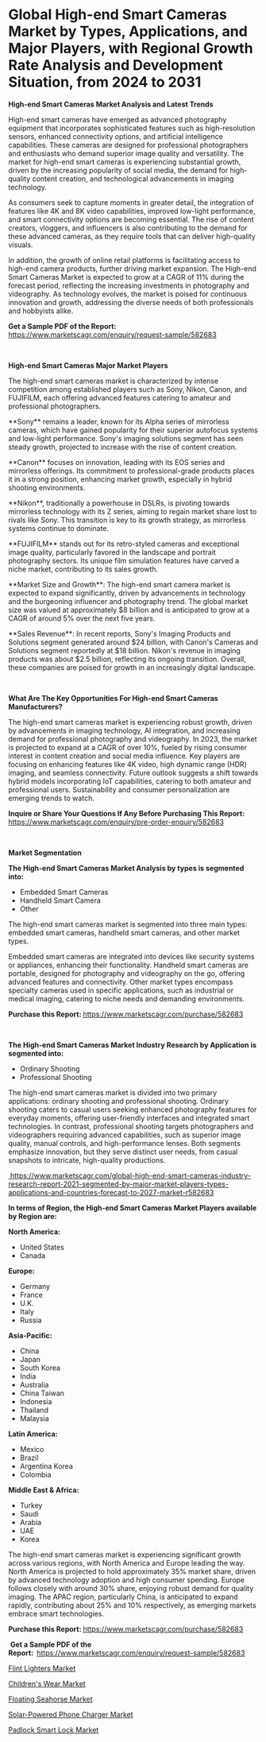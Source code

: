 <p><h1>Global High-end Smart Cameras Market by Types, Applications, and Major Players, with Regional Growth Rate Analysis and Development Situation, from 2024 to 2031</h1></p><p><strong>High-end Smart Cameras Market Analysis and Latest Trends</strong></p>
<p><p>High-end smart cameras have emerged as advanced photography equipment that incorporates sophisticated features such as high-resolution sensors, enhanced connectivity options, and artificial intelligence capabilities. These cameras are designed for professional photographers and enthusiasts who demand superior image quality and versatility. The market for high-end smart cameras is experiencing substantial growth, driven by the increasing popularity of social media, the demand for high-quality content creation, and technological advancements in imaging technology.</p><p>As consumers seek to capture moments in greater detail, the integration of features like 4K and 8K video capabilities, improved low-light performance, and smart connectivity options are becoming essential. The rise of content creators, vloggers, and influencers is also contributing to the demand for these advanced cameras, as they require tools that can deliver high-quality visuals. </p><p>In addition, the growth of online retail platforms is facilitating access to high-end camera products, further driving market expansion. The High-end Smart Cameras Market is expected to grow at a CAGR of 11% during the forecast period, reflecting the increasing investments in photography and videography. As technology evolves, the market is poised for continuous innovation and growth, addressing the diverse needs of both professionals and hobbyists alike.</p></p>
<p><strong>Get a Sample PDF of the Report:&nbsp;</strong> <a href="https://www.marketscagr.com/enquiry/request-sample/582683?utm_campaign=1167&utm_medium=2&utm_source=Github&utm_content=ia&utm_term=27092024&utm_id=high-end-smart-cameras">https://www.marketscagr.com/enquiry/request-sample/582683</a></p>
<p>&nbsp;</p>
<p><strong>High-end Smart Cameras Major Market Players</strong></p>
<p><p>The high-end smart cameras market is characterized by intense competition among established players such as Sony, Nikon, Canon, and FUJIFILM, each offering advanced features catering to amateur and professional photographers. </p><p>**Sony** remains a leader, known for its Alpha series of mirrorless cameras, which have gained popularity for their superior autofocus systems and low-light performance. Sony's imaging solutions segment has seen steady growth, projected to increase with the rise of content creation.</p><p>**Canon** focuses on innovation, leading with its EOS series and mirrorless offerings. Its commitment to professional-grade products places it in a strong position, enhancing market growth, especially in hybrid shooting environments.</p><p>**Nikon**, traditionally a powerhouse in DSLRs, is pivoting towards mirrorless technology with its Z series, aiming to regain market share lost to rivals like Sony. This transition is key to its growth strategy, as mirrorless systems continue to dominate.</p><p>**FUJIFILM** stands out for its retro-styled cameras and exceptional image quality, particularly favored in the landscape and portrait photography sectors. Its unique film simulation features have carved a niche market, contributing to its sales growth.</p><p>**Market Size and Growth**: The high-end smart camera market is expected to expand significantly, driven by advancements in technology and the burgeoning influencer and photography trend. The global market size was valued at approximately $8 billion and is anticipated to grow at a CAGR of around 5% over the next five years.</p><p>**Sales Revenue**: In recent reports, Sony's Imaging Products and Solutions segment generated around $24 billion, with Canon's Cameras and Solutions segment reportedly at $18 billion. Nikon's revenue in imaging products was about $2.5 billion, reflecting its ongoing transition. Overall, these companies are poised for growth in an increasingly digital landscape.</p></p>
<p>&nbsp;</p>
<p><strong>What Are The Key Opportunities For High-end Smart Cameras Manufacturers?</strong></p>
<p><p>The high-end smart cameras market is experiencing robust growth, driven by advancements in imaging technology, AI integration, and increasing demand for professional photography and videography. In 2023, the market is projected to expand at a CAGR of over 10%, fueled by rising consumer interest in content creation and social media influence. Key players are focusing on enhancing features like 4K video, high dynamic range (HDR) imaging, and seamless connectivity. Future outlook suggests a shift towards hybrid models incorporating IoT capabilities, catering to both amateur and professional users. Sustainability and consumer personalization are emerging trends to watch.</p></p>
<p><strong>Inquire or Share Your Questions If Any Before Purchasing This Report:</strong> <a href="https://www.marketscagr.com/enquiry/pre-order-enquiry/582683?utm_campaign=1167&utm_medium=2&utm_source=Github&utm_content=ia&utm_term=27092024&utm_id=high-end-smart-cameras">https://www.marketscagr.com/enquiry/pre-order-enquiry/582683</a></p>
<p>&nbsp;</p>
<p><strong>Market Segmentation</strong></p>
<p><strong>The High-end Smart Cameras Market Analysis by types is segmented into:</strong></p>
<p><ul><li>Embedded Smart Cameras</li><li>Handheld Smart Camera</li><li>Other</li></ul></p>
<p><p>The high-end smart cameras market is segmented into three main types: embedded smart cameras, handheld smart cameras, and other market types. </p><p>Embedded smart cameras are integrated into devices like security systems or appliances, enhancing their functionality. Handheld smart cameras are portable, designed for photography and videography on the go, offering advanced features and connectivity. Other market types encompass specialty cameras used in specific applications, such as industrial or medical imaging, catering to niche needs and demanding environments.</p></p>
<p><strong>Purchase this Report:&nbsp;</strong><a href="https://www.marketscagr.com/purchase/582683?utm_campaign=1167&utm_medium=2&utm_source=Github&utm_content=ia&utm_term=27092024&utm_id=high-end-smart-cameras">https://www.marketscagr.com/purchase/582683</a></p>
<p>&nbsp;</p>
<p><strong>The High-end Smart Cameras Market Industry Research by Application is segmented into:</strong></p>
<p><ul><li>Ordinary Shooting</li><li>Professional Shooting</li></ul></p>
<p><p>The high-end smart cameras market is divided into two primary applications: ordinary shooting and professional shooting. Ordinary shooting caters to casual users seeking enhanced photography features for everyday moments, offering user-friendly interfaces and integrated smart technologies. In contrast, professional shooting targets photographers and videographers requiring advanced capabilities, such as superior image quality, manual controls, and high-performance lenses. Both segments emphasize innovation, but they serve distinct user needs, from casual snapshots to intricate, high-quality productions.</p></p>
<p><a href="https://www.marketscagr.com/global-high-end-smart-cameras-industry-research-report-2021-segmented-by-major-market-players-types-applications-and-countries-forecast-to-2027-market-r582683?utm_campaign=1167&utm_medium=2&utm_source=Github&utm_content=ia&utm_term=27092024&utm_id=high-end-smart-cameras">&nbsp;https://www.marketscagr.com/global-high-end-smart-cameras-industry-research-report-2021-segmented-by-major-market-players-types-applications-and-countries-forecast-to-2027-market-r582683</a></p>
<p><strong>In terms of Region, the High-end Smart Cameras Market Players available by Region are:</strong></p>
<p>
    <p> <strong> North America: </strong>
        <ul>
            <li>United States</li>
            <li>Canada</li>
        </ul>
        </p> 
    <p> <strong> Europe: </strong>
        <ul>
            <li>Germany</li>
            <li>France</li>
            <li>U.K.</li>
            <li>Italy</li>
            <li>Russia</li>
        </ul>
        </p> 
    <p> <strong> Asia-Pacific: </strong>
        <ul>
            <li>China</li>
            <li>Japan</li>
            <li>South Korea</li>
            <li>India</li>
            <li>Australia</li>
            <li>China Taiwan</li>
            <li>Indonesia</li>
            <li>Thailand</li>
            <li>Malaysia</li>
        </ul>
        </p> 
    <p> <strong> Latin America: </strong>
        <ul>
            <li>Mexico</li>
            <li>Brazil</li>
            <li>Argentina Korea</li>
            <li>Colombia</li>
        </ul>
        </p> 
    <p> <strong> Middle East & Africa: </strong>
        <ul>
            <li>Turkey</li>
            <li>Saudi</li>
            <li>Arabia</li>
            <li>UAE</li>
            <li>Korea</li>
        </ul>
    </p>
    </p>
<p><p>The high-end smart cameras market is experiencing significant growth across various regions, with North America and Europe leading the way. North America is projected to hold approximately 35% market share, driven by advanced technology adoption and high consumer spending. Europe follows closely with around 30% share, enjoying robust demand for quality imaging. The APAC region, particularly China, is anticipated to expand rapidly, contributing about 25% and 10% respectively, as emerging markets embrace smart technologies.</p></p>
<p><strong>Purchase this Report: </strong><a href="https://www.marketscagr.com/purchase/582683?utm_campaign=1167&utm_medium=2&utm_source=Github&utm_content=ia&utm_term=27092024&utm_id=high-end-smart-cameras">https://www.marketscagr.com/purchase/582683</a></p>
<p>&nbsp;<strong>Get a Sample PDF of the Report:&nbsp;&nbsp;</strong><a href="https://www.marketscagr.com/enquiry/request-sample/582683?utm_campaign=1167&utm_medium=2&utm_source=Github&utm_content=ia&utm_term=27092024&utm_id=high-end-smart-cameras">https://www.marketscagr.com/enquiry/request-sample/582683</a></p>
<p><strong></strong></p>
<p><p><a href="https://www.linkedin.com/pulse/global-market-pulse-trends-growth-analysis-flint-lighters-forecasted-q4rzc?utm_campaign=1167&utm_medium=2&utm_source=Github&utm_content=ia&utm_term=27092024&utm_id=high-end-smart-cameras">Flint Lighters Market</a></p><p><a href="https://issuu.com/reportprime-2/docs/childrens-wear-market-size-2030.ppt_bceefa2e8de3ed?utm_campaign=1167&utm_medium=2&utm_source=Github&utm_content=ia&utm_term=27092024&utm_id=high-end-smart-cameras">Children's Wear Market</a></p><p><a href="https://www.linkedin.com/pulse/exploring-floating-seahorse-market-dynamics-global-trends-future-as8bc?utm_campaign=1167&utm_medium=2&utm_source=Github&utm_content=ia&utm_term=27092024&utm_id=high-end-smart-cameras">Floating Seahorse Market</a></p><p><a href="https://issuu.com/reportprime-2/docs/solar-powered-phone-charger-market-_c79de020d6022c?utm_campaign=1167&utm_medium=2&utm_source=Github&utm_content=ia&utm_term=27092024&utm_id=high-end-smart-cameras">Solar-Powered Phone Charger Market</a></p><p><a href="https://www.linkedin.com/pulse/emerging-market-trends-regional-analysis-padlock-smart-xwi5c?utm_campaign=1167&utm_medium=2&utm_source=Github&utm_content=ia&utm_term=27092024&utm_id=high-end-smart-cameras">Padlock Smart Lock Market</a></p></p>